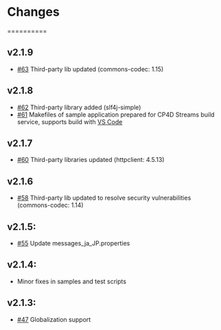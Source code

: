 # Changes
==========

## v2.1.9
* [#63](https://github.com/IBMStreams/streamsx.elasticsearch/issues/63) Third-party lib updated (commons-codec: 1.15)

## v2.1.8
* [#62](https://github.com/IBMStreams/streamsx.elasticsearch/issues/62) Third-party library added (slf4j-simple)
* [#61](https://github.com/IBMStreams/streamsx.elasticsearch/issues/61) Makefiles of sample application prepared for CP4D Streams build service, supports build with [VS Code](https://marketplace.visualstudio.com/items?itemName=IBM.ibm-streams)

## v2.1.7
* [#60](https://github.com/IBMStreams/streamsx.elasticsearch/issues/60) Third-party libraries updated (httpclient: 4.5.13)

## v2.1.6
* [#58](https://github.com/IBMStreams/streamsx.elasticsearch/issues/58) Third-party lib updated to resolve security vulnerabilities (commons-codec: 1.14)

## v2.1.5:
* [#55](https://github.com/IBMStreams/streamsx.elasticsearch/issues/55) Update messages_ja_JP.properties

## v2.1.4:
* Minor fixes in samples and test scripts

## v2.1.3:
* [#47](https://github.com/IBMStreams/streamsx.elasticsearch/issues/47) Globalization support

